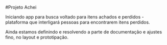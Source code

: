 #Projeto Achei

Iniciando app para busca voltado para itens achados e perdidos - plataforma que interligará pessoas para encontrarem itens perdidos.

Ainda estamos definindo e resolvendo a parte de documentação e ajustes fino, no layout e prototipação.
